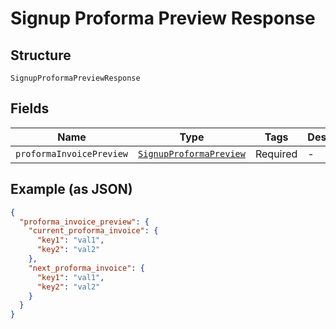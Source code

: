 
# Signup Proforma Preview Response

## Structure

`SignupProformaPreviewResponse`

## Fields

| Name | Type | Tags | Description |
|  --- | --- | --- | --- |
| `proformaInvoicePreview` | [`SignupProformaPreview`](../../doc/models/signup-proforma-preview.md) | Required | - |

## Example (as JSON)

```json
{
  "proforma_invoice_preview": {
    "current_proforma_invoice": {
      "key1": "val1",
      "key2": "val2"
    },
    "next_proforma_invoice": {
      "key1": "val1",
      "key2": "val2"
    }
  }
}
```

